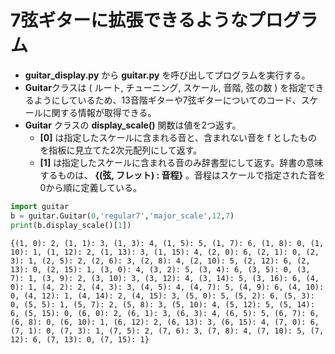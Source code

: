 # 7弦ギターに拡張できるようなプログラム
- **guitar_display.py** から **guitar.py** を呼び出してプログラムを実行する。
- **Guitar**クラスは ( ルート, チューニング, スケール, 音階, 弦の数 ) を指定できるようにしているため、13音階ギターや7弦ギターについてのコード、スケールに関する情報が取得できる。
- **Guitar** クラスの **display_scale()** 関数は値を2つ返す。
  - **[0]** は指定したスケールに含まれる音と、含まれない音を f としたものを指板に見立てた2次元配列にして返す。
  - **[1]** は指定したスケールに含まれる音のみ辞書型にして返す。辞書の意味するものは、 **{(弦, フレット) : 音程}** 。音程はスケールで指定された音を0から順に定義している。
```python
import guitar
b = guitar.Guitar(0,'regular7','major_scale',12,7)
print(b.display_scale()[1])
```
```
{(1, 0): 2, (1, 1): 3, (1, 3): 4, (1, 5): 5, (1, 7): 6, (1, 8): 0, (1, 10): 1, (1, 12): 2, (1, 13): 3, (1, 15): 4, (2, 0): 6, (2, 1): 0, (2, 3): 1, (2, 5): 2, (2, 6): 3, (2, 8): 4, (2, 10): 5, (2, 12): 6, (2, 13): 0, (2, 15): 1, (3, 0): 4, (3, 2): 5, (3, 4): 6, (3, 5): 0, (3, 7): 1, (3, 9): 2, (3, 10): 3, (3, 12): 4, (3, 14): 5, (3, 16): 6, (4, 0): 1, (4, 2): 2, (4, 3): 3, (4, 5): 4, (4, 7): 5, (4, 9): 6, (4, 10): 0, (4, 12): 1, (4, 14): 2, (4, 15): 3, (5, 0): 5, (5, 2): 6, (5, 3): 0, (5, 5): 1, (5, 7): 2, (5, 8): 3, (5, 10): 4, (5, 12): 5, (5, 14): 6, (5, 15): 0, (6, 0): 2, (6, 1): 3, (6, 3): 4, (6, 5): 5, (6, 7): 6, (6, 8): 0, (6, 10): 1, (6, 12): 2, (6, 13): 3, (6, 15): 4, (7, 0): 6, (7, 1): 0, (7, 3): 1, (7, 5): 2, (7, 6): 3, (7, 8): 4, (7, 10): 5, (7, 12): 6, (7, 13): 0, (7, 15): 1}
```
